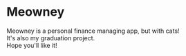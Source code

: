 # Meowney
Meowney is a personal finance managing app, but with cats!  
It's also my graduation project.  
Hope you'll like it!  